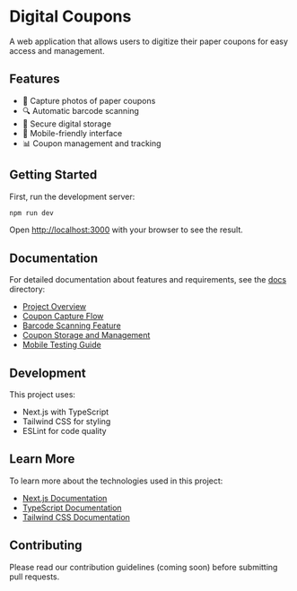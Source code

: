 # Digital Coupons

A web application that allows users to digitize their paper coupons for easy access and management.

## Features

- 📸 Capture photos of paper coupons
- 🔍 Automatic barcode scanning
- 💾 Secure digital storage
- 📱 Mobile-friendly interface
- 📊 Coupon management and tracking

## Getting Started

First, run the development server:

```bash
npm run dev
```

Open [http://localhost:3000](http://localhost:3000) with your browser to see the result.

## Documentation

For detailed documentation about features and requirements, see the [docs](./docs) directory:

- [Project Overview](./docs/README.md)
- [Coupon Capture Flow](./docs/features/coupon-capture-flow.md)
- [Barcode Scanning Feature](./docs/features/barcode-scanning.md)
- [Coupon Storage and Management](./docs/features/coupon-storage.md)
- [Mobile Testing Guide](./docs/mobile-testing.md)

## Development

This project uses:

- Next.js with TypeScript
- Tailwind CSS for styling
- ESLint for code quality

## Learn More

To learn more about the technologies used in this project:

- [Next.js Documentation](https://nextjs.org/docs)
- [TypeScript Documentation](https://www.typescriptlang.org/docs)
- [Tailwind CSS Documentation](https://tailwindcss.com/docs)

## Contributing

Please read our contribution guidelines (coming soon) before submitting pull requests.
